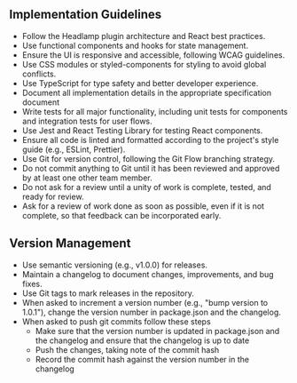 ## Implementation Guidelines
- Follow the Headlamp plugin architecture and React best practices.
- Use functional components and hooks for state management.
- Ensure the UI is responsive and accessible, following WCAG guidelines.
- Use CSS modules or styled-components for styling to avoid global conflicts.
- Use TypeScript for type safety and better developer experience.
- Document all implementation details in the appropriate specification document
- Write tests for all major functionality, including unit tests for components and integration tests for user flows.
- Use Jest and React Testing Library for testing React components.
- Ensure all code is linted and formatted according to the project's style guide (e.g., ESLint, Prettier).
- Use Git for version control, following the Git Flow branching strategy.
- Do not commit anything to Git until it has been reviewed and approved by at least one other team member.
- Do not ask for a review until a unity of work is complete, tested, and ready for review.
- Ask for a review of work done as soon as possible, even if it is not complete, so that feedback can be incorporated early.

## Version Management

- Use semantic versioning (e.g., v1.0.0) for releases.
- Maintain a changelog to document changes, improvements, and bug fixes.
- Use Git tags to mark releases in the repository.
- When asked to increment a version number (e.g., "bump version to 1.0.1"), change the version number in package.json and the changelog.
- When asked to push git commits follow these steps
  - Make sure that the version number is updated in package.json and the changelog and ensure that the changelog is up to date
  - Push the changes, taking note of the commit hash
  - Record the commit hash against the version number in the changelog